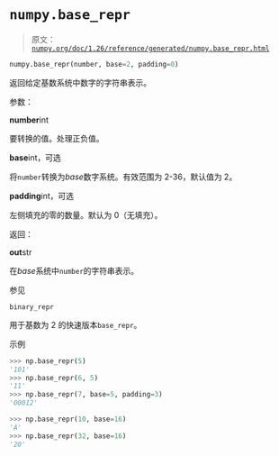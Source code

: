 # `numpy.base_repr`

> 原文：[`numpy.org/doc/1.26/reference/generated/numpy.base_repr.html`](https://numpy.org/doc/1.26/reference/generated/numpy.base_repr.html)

```py
numpy.base_repr(number, base=2, padding=0)
```

返回给定基数系统中数字的字符串表示。

参数：

**number**int

要转换的值。处理正负值。

**base**int，可选

将`number`转换为*base*数字系统。有效范围为 2-36，默认值为 2。

**padding**int，可选

左侧填充的零的数量。默认为 0（无填充）。

返回：

**out**str

在*base*系统中`number`的字符串表示。

参见

`binary_repr`

用于基数为 2 的快速版本`base_repr`。

示例

```py
>>> np.base_repr(5)
'101'
>>> np.base_repr(6, 5)
'11'
>>> np.base_repr(7, base=5, padding=3)
'00012' 
```

```py
>>> np.base_repr(10, base=16)
'A'
>>> np.base_repr(32, base=16)
'20' 
```
